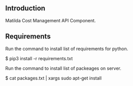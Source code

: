 ## Introduction

Matilda Cost Management API Component.

## Requirements

Run the command to install list of requirements for python.

$ pip3 install -r requirements.txt

Run the command to install list of packeages on server.

$ cat packages.txt | xargs sudo apt-get install

